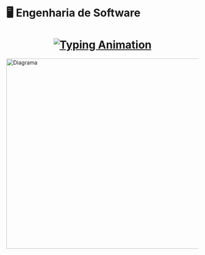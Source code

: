  # 🖥 Engenharia de Software 


<h1 align="center">
  <a href="#" >
    <img src="https://readme-typing-svg.herokuapp.com?font=Fira+Code&size=24&pause=1000&color=87e2e23&center=true&vCenter=true&width=600&lines=%F0%9F%91%8B+Ol%C3%A1%2C+seja+bem-vindo(a);ao+repositório+de+engenharia+de+software" alt="Typing Animation" />
  </a>
</h1>


<img align="right" src="https://www.unifamma.edu.br/wp-content/uploads/2021/10/18907-scaled.jpg" alt="Diagrama" width="900" height="500" />

